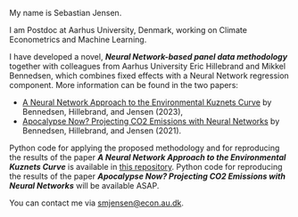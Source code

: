  My name is Sebastian Jensen.
 
 I am Postdoc at Aarhus University, Denmark, working on Climate Econometrics and Machine Learning. 

 I have developed a novel, ***Neural Network-based panel data methodology*** together with colleagues from Aarhus University Eric Hillebrand and Mikkel Bennedsen, which combines fixed effects with a Neural Network regression component. More information can be found in the two papers:
 * [A Neural Network Approach to the Environmental Kuznets Curve](https://www.sciencedirect.com/science/article/pii/S0140988323004838?via%3Dihub) by Bennedsen, Hillebrand, and Jensen (2023), 
 * [Apocalypse Now? Projecting CO2 Emissions with Neural Networks](https://pure.au.dk/portal/files/225863920/PhD_dissertation_Sebastian_Mathias_Jensen.pdf#page=89) by Bennedsen, Hillebrand, and Jensen (2021).

Python code for applying the proposed methodology and for reproducing the results of the paper ***A Neural Network Approach to the Environmental Kuznets Curve*** is available in [this repository](https://github.com/Sebastian-Jensen/A-Neural-Network-Approach-to-the-Environmental-Kuznets-Curve). Python code for reproducing the results of the paper ***Apocalypse Now? Projecting CO2 Emissions with Neural Networks*** will be available ASAP. 
 
You can contact me via smjensen@econ.au.dk.

<!---
Sebastian-Jensen/Sebastian-Jensen is a ✨ special ✨ repository because its `README.md` (this file) appears on your GitHub profile.
You can click the Preview link to take a look at your changes.
--->
